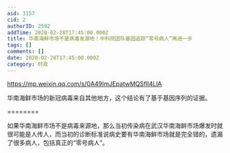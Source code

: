 ```yaml
---
aid: 3157
cid: 2
authorID: 2592
addTime: 2020-02-28T17:45:00.000Z
title: 华南海鲜市场不是病毒发源地！中科院团队基因追踪“零号病人”再进一步
tags: []
comments: []
date: 2020-02-28T17:45:00.000Z
category: 时政
---
```


https://mp.weixin.qq.com/s/0A49lmJEpatwMQSfll4LlA

华南海鲜市场的新冠病毒来自其他地方，这个结论有了基于基因序列的证据。

\========

如果华南海鲜市场不是病毒来源地，那么当初传染病在武汉华南海鲜市场爆发时就很可能是人传人，而当初的诊断标准说病史要有华南海鲜市场就是完全错的，遗漏了很多病人，包括真正的“零号病人”。
